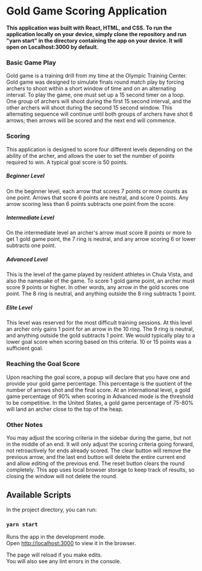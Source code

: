# Gold Game Scoring Application

**This application was built with React, HTML, and CSS. To run the application locally on your device, simply clone the repository and run "yarn start" in the directory containing the app on your device. It will open on Localhost:3000 by default.**

### Basic Game Play
Gold game is a training drill from my time at the Olympic Training Center. Gold game was designed to simulate finals round match play by forcing archers to shoot within a short window of time and on an alternating interval. To play the game, one must set up a 15 second timer on a loop. One group of archers will shoot during the first 15 second interval, and the other archers will shoot during the second 15 second window. This alternating sequence will continue until both groups of archers have shot 6 arrows; then arrows will be scored and the next end will commence.

### Scoring
This application is designed to score four different levels depending on the ability of the archer, and allows the user to set the number of points required to win. A typical goal score is 50 points. 

##### Beginner Level
On the beginner level, each arrow that scores 7 points or more counts as one point. Arrows that score 6 points are neutral, and score 0 points. Any arrow scoring less than 6 points subtracts one point from the score. 

##### Intermediate Level
On the intermediate level an archer's arrow must score 8 points or more to get 1 gold game point, the 7 ring is neutral, and any arrow scoring 6 or lower subtracts one point.

##### Advanced Level
This is the level of the game played by resident athletes in Chula Vista, and also the namesake of the game. To score 1 gold game point, an archer must score 9 points or higher. In other words, any arrow in the gold scores one point. The 8 ring is neutral, and anything outside the 8 ring subtracts 1 point.

##### Elite Level
This level was reserved for the most difficult training sessions. At this level an archer only gains 1 point for an arrow in the 10 ring. The 9 ring is neutral, and anything outside the gold subtracts 1 point. We would typically play to a lower goal score when scoring based on this criteria. 10 or 15 points was a sufficient goal.

### Reaching the Goal Score
Upon reaching the goal score, a popup will declare that you have one and provide your gold game percentage. This percentage is the quotient of the number of arrows shot and the final score. At an international level, a gold game percentage of 90% when scoring in Advanced mode is the threshold to be competitive. In the United States, a gold game percentage of 75-80% will land an archer close to the top of the heap.

### Other Notes
You may adjust the scoring criteria in the sidebar during the game, but not in the middle of an end. It will only adjust the scoring criteria going forward, not retroactively for ends already scored. The clear button will remove the previous arrow, and the last end button will delete the entire current end and allow editing of the previous end. The reset button clears the round completely. This app uses local browser storage to keep track of results, so closing the window will not delete the round.

## Available Scripts

In the project directory, you can run:

### `yarn start`

Runs the app in the development mode.<br />
Open [http://localhost:3000](http://localhost:3000) to view it in the browser.

The page will reload if you make edits.<br />
You will also see any lint errors in the console.





